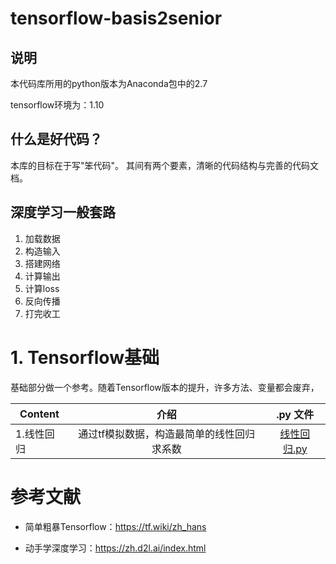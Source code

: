 # tensorflow-basis2senior

## 说明

本代码库所用的python版本为Anaconda包中的2.7

tensorflow环境为：1.10

## 什么是好代码？

本库的目标在于写"笨代码"。
其间有两个要素，清晰的代码结构与完善的代码文档。

## 深度学习一般套路

1. 加载数据
2. 构造输入
3. 搭建网络
4. 计算输出
5. 计算loss
6. 反向传播
7. 打完收工

# 1. Tensorflow基础

基础部分做一个参考。随着Tensorflow版本的提升，许多方法、变量都会废弃，

| Content    | 介绍  |  .py 文件 |
| ------------------ | :---------------------: | :--------------------------: |
| 1.线性回归 | 通过tf模拟数据，构造最简单的线性回归求系数 | [线性回归.py](PreKnowledge/1.Tensor基础.py) |

# 参考文献

* 简单粗暴Tensorflow：https://tf.wiki/zh_hans

* 动手学深度学习：https://zh.d2l.ai/index.html
